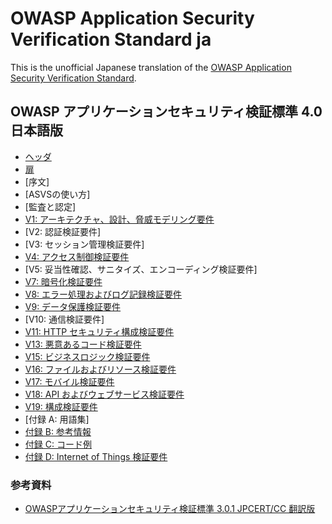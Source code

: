# OWASP Application Security Verification Standard ja

This is the unofficial Japanese translation of the [OWASP Application Security Verification Standard](https://github.com/OWASP/ASVS).

## OWASP アプリケーションセキュリティ検証標準 4.0 日本語版

* [ヘッダ](4.0/ja/0x00-Header.md)
* [扉](4.0/ja/0x01-Frontispiece.md)
* [序文] <!-- (4.0/ja/0x02-Preface.md) -->
* [ASVSの使い方] <!-- (4.0/ja/0x03-Using-ASVS.md) -->
* [監査と認定] <!-- (4.0/ja/0x04-Assessment_and_Certification.md) -->
* [V1: アーキテクチャ、設計、脅威モデリング要件](4.0/ja/0x10-V1-Architecture.md)
* [V2: 認証検証要件] <!-- (4.0/ja/0x11-V2-Authentication.md) -->
* [V3: セッション管理検証要件] <!-- (4.0/ja/0x12-V3-Session-management.md) -->
* [V4: アクセス制御検証要件](4.0/ja/0x12-V4-Access-Control.md)
* [V5: 妥当性確認、サニタイズ、エンコーディング検証要件] <!-- (4.0/ja/0x13-V5-Input-Validation.md) -->
* [V7: 暗号化検証要件](4.0/ja/0x14-V7-Cryptography.md)
* [V8: エラー処理およびログ記録検証要件](4.0/ja/0x15-V8-Error-Logging.md)
* [V9: データ保護検証要件](4.0/ja/0x16-V9-Data-Protection.md)
* [V10: 通信検証要件] <!-- (4.0/ja/0x17-V10-Communications.md) -->
* [V11: HTTP セキュリティ構成検証要件](4.0/ja/0x18-V11-HTTP-security-configuration-verification-requirements.md)
* [V13: 悪意あるコード検証要件](4.0/ja/0x19-V13-Malicious.md)
* [V15: ビジネスロジック検証要件](4.0/ja/0x20-V15-BusLogic.md)
* [V16: ファイルおよびリソース検証要件](4.0/ja/0x21-V16-Files-Resources.md)
* [V17: モバイル検証要件](4.0/ja/0x22-V17-Mobile.md)
* [V18: API およびウェブサービス検証要件](4.0/ja/0x23-V18-API.md)
* [V19: 構成検証要件](4.0/ja/0x24-V19-Config.md)
* [付録 A: 用語集] <!-- (4.0/ja/0x90-Appendix-A_Glossary.md) -->
* [付録 B: 参考情報](4.0/ja/0x91-Appendix-B_References.md)
* [付録 C: コード例](4.0/ja/0x92-Appendix-C_CodeExamples.md)
* [付録 D: Internet of Things 検証要件](4.0/ja/0x93-Appendix-D_IoT.md)

### 参考資料

* [OWASPアプリケーションセキュリティ検証標準 3.0.1 JPCERT/CC 翻訳版](https://www.jpcert.or.jp/securecoding/materials-owaspasvs.html)

